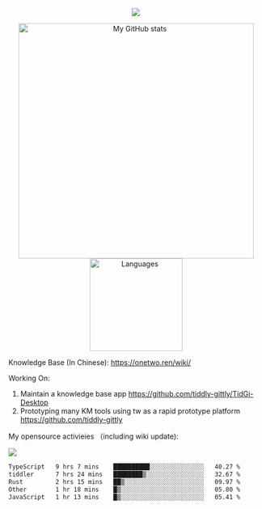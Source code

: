 <a href="https://github.com/linonetwo">
    <p align="center">
        <img src="https://github-profile-trophy.vercel.app/?username=linonetwo&column=7&theme=onedark"/>
    </p>
</a>
<a align="center" href="https://github.com/linonetwo">
  <p align="center">
    <img src="https://github-readme-stats.vercel.app/api?username=linonetwo&show_icons=true&count_private=true" alt="My GitHub stats" width="465"/>
    <img src="https://github-readme-stats.vercel.app/api/top-langs/?username=linonetwo&layout=compact&langs_count=10" alt="Languages" height="183">
  </p>
</a>

Knowledge Base (In Chinese): https://onetwo.ren/wiki/

Working On: 

1. Maintain a knowledge base app https://github.com/tiddly-gittly/TidGi-Desktop
1. Prototyping many KM tools using tw as a rapid prototype platform https://github.com/tiddly-gittly

My opensource activieies （including wiki update):

![](https://visitor-badge.glitch.me/badge?page_id=linonetwo.linonetwo)

<!--START_SECTION:waka-->

```txt
TypeScript   9 hrs 7 mins    ██████████░░░░░░░░░░░░░░░   40.27 %
tiddler      7 hrs 24 mins   ████████▒░░░░░░░░░░░░░░░░   32.67 %
Rust         2 hrs 15 mins   ██▒░░░░░░░░░░░░░░░░░░░░░░   09.97 %
Other        1 hr 18 mins    █▒░░░░░░░░░░░░░░░░░░░░░░░   05.80 %
JavaScript   1 hr 13 mins    █▒░░░░░░░░░░░░░░░░░░░░░░░   05.41 %
```

<!--END_SECTION:waka-->
